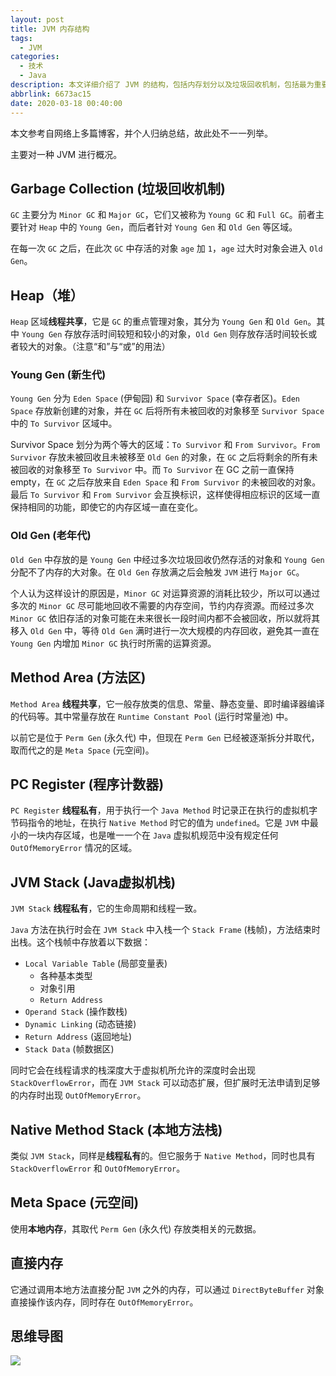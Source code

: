 ```yaml
---
layout: post
title: JVM 内存结构
tags:
  - JVM
categories:
  - 技术
  - Java
description: 本文详细介绍了 JVM 的结构，包括内存划分以及垃圾回收机制，包括最为重要的“堆”区的结构以及如何对其进行 GC，并附上一张思维导图...
abbrlink: 6673ac15
date: 2020-03-18 00:40:00
---
```


本文参考自网络上多篇博客，并个人归纳总结，故此处不一一列举。

主要对一种 JVM 进行概况。

## Garbage Collection (垃圾回收机制)

`GC` 主要分为 `Minor GC` 和 `Major GC`，它们又被称为 `Young GC` 和 `Full GC`。前者主要针对 `Heap` 中的 `Young Gen`，而后者针对 `Young Gen` 和 `Old Gen` 等区域。

在每一次 `GC` 之后，在此次 `GC` 中存活的对象 `age` 加 `1`，`age` 过大时对象会进入 `Old Gen`。

## Heap（堆）

`Heap` 区域**线程共享**，它是 `GC` 的重点管理对象，其分为 `Young Gen` 和 `Old Gen`。其中 `Young Gen` 存放存活时间较短和较小的对象，`Old Gen` 则存放存活时间较长或者较大的对象。（注意“和”与“或”的用法）

### Young Gen (新生代)

`Young Gen` 分为 `Eden Space` (伊甸园) 和 `Survivor Space` (幸存者区)。`Eden Space` 存放新创建的对象，并在 `GC` 后将所有未被回收的对象移至 `Survivor Space` 中的 `To Survivor` 区域中。

Survivor Space 划分为两个等大的区域：`To Survivor` 和 `From Survivor`。`From Survivor` 存放未被回收且未被移至 `Old Gen` 的对象，在 `GC` 之后将剩余的所有未被回收的对象移至 `To Survivor` 中。而 `To Survivor` 在 GC 之前一直保持 empty，在 `GC` 之后存放来自 `Eden Space` 和 `From Survivor` 的未被回收的对象。最后 `To Survivor` 和 `From Survivor` 会互换标识，这样使得相应标识的区域一直保持相同的功能，即使它的内存区域一直在变化。

### Old Gen (老年代)

`Old Gen` 中存放的是 `Young Gen` 中经过多次垃圾回收仍然存活的对象和 `Young Gen` 分配不了内存的大对象。在 `Old Gen` 存放满之后会触发 `JVM` 进行 `Major GC`。

个人认为这样设计的原因是，`Minor GC` 对运算资源的消耗比较少，所以可以通过多次的 `Minor GC` 尽可能地回收不需要的内存空间，节约内存资源。而经过多次 `Minor GC` 依旧存活的对象可能在未来很长一段时间内都不会被回收，所以就将其移入 `Old Gen` 中，等待 `Old Gen` 满时进行一次大规模的内存回收，避免其一直在 `Young Gen` 内增加 `Minor GC` 执行时所需的运算资源。

## Method Area (方法区)

`Method Area` **线程共享**，它一般存放类的信息、常量、静态变量、即时编译器编译的代码等。其中常量存放在 `Runtime Constant Pool` (运行时常量池) 中。

以前它是位于 `Perm Gen` (永久代) 中，但现在 `Perm Gen` 已经被逐渐拆分并取代，取而代之的是 `Meta Space` (元空间)。

## PC Register (程序计数器)

`PC Register` **线程私有**，用于执行一个 `Java Method` 时记录正在执行的虚拟机字节码指令的地址，在执行 `Native Method` 时它的值为 `undefined`。它是 `JVM` 中最小的一块内存区域，也是唯一一个在 `Java` 虚拟机规范中没有规定任何 `OutOfMemoryError` 情况的区域。

## JVM Stack (Java虚拟机栈)

`JVM Stack` **线程私有**，它的生命周期和线程一致。

`Java` 方法在执行时会在 `JVM Stack` 中入栈一个 `Stack Frame` (栈帧)，方法结束时出栈。这个栈帧中存放着以下数据：

* `Local Variable Table` (局部变量表)
  * 各种基本类型
  * 对象引用
  * `Return Address`
* `Operand Stack` (操作数栈)
* `Dynamic Linking` (动态链接)
* `Return Address` (返回地址)
* `Stack Data` (帧数据区)

同时它会在线程请求的栈深度大于虚拟机所允许的深度时会出现 `StackOverflowError`，而在 `JVM Stack` 可以动态扩展，但扩展时无法申请到足够的内存时出现 `OutOfMemoryError`。

## Native Method Stack (本地方法栈)

类似 `JVM Stack`，同样是**线程私有**的。但它服务于 `Native Method`，同时也具有 `StackOverflowError` 和 `OutOfMemoryError`。

## Meta Space (元空间)

使用**本地内存**，其取代 `Perm Gen` (永久代) 存放类相关的元数据。

## 直接内存

它通过调用本地方法直接分配 `JVM` 之外的内存，可以通过 `DirectByteBuffer` 对象直接操作该内存，同时存在 `OutOfMemoryError`。

## 思维导图

![][思维导图]

[思维导图]: http://static.wilfredshen.cn/images/JVM%20%E5%86%85%E5%AD%98%E7%BB%93%E6%9E%84/JVM%20%E5%86%85%E5%AD%98%E7%BB%93%E6%9E%84.png

